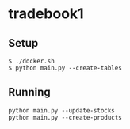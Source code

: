 # tradebook1
## Setup
```shell
$ ./docker.sh
$ python main.py --create-tables
```

## Running
```shell
python main.py --update-stocks
python main.py --create-products
```